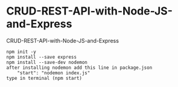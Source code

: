 # CRUD-REST-API-with-Node-JS-and-Express
CRUD-REST-API-with-Node-JS-and-Express
```
npm init -y
npm install --save express
npm install --save-dev nodemon
after installing nodemon add this line in package.json 
    "start": "nodemon index.js"
type in terminal (npm start)
```
